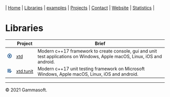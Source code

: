 | [Home](README.md) | [Libraries](libraries.md) | [examples](examples.md) | [Projects](https://sourceforge.net/u/gammasoft71) | [Contact](contact.md) | [Website](https://gammasoft71.wixsite.com/gammasoft) | [Statistics](statistics.md) |

# Libraries

|                                                                                                  | Project                                                                        | Brief                                                                                                                      |
|--------------------------------------------------------------------------------------------------|--------------------------------------------------------------------------------|----------------------------------------------------------------------------------------------------------------------------|
| [![](pictures/xtd.png)](https://github.com/gammasoft71/xtd/tree/master/docs/home.md)             | [xtd](https://github.com/gammasoft71/xtd/tree/master/docs/home.md)             | Modern c++17 framework to create console, gui and unit test applications on  Windows, Apple macOS, Linux, iOS and android. |
| [![](pictures/xtd.tunit.png)](https://github.com/gammasoft71/xtd_tunit/tree/master/docs/home.md) | [xtd.tunit](https://github.com/gammasoft71/xtd_tunit/tree/master/docs/home.md) | Modern c++17 unit testing framework on Microsoft Windows, Apple macOS, Linux, iOS and android.                             |

______________________________________________________________________________________________

© 2021 Gammasoft.
